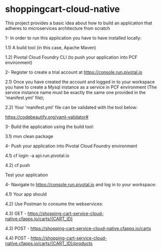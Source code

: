 # shoppingcart-cloud-native
This project provides a basic idea about how to build an application that adheres to microservices architecture from scratch

1- In order to run this application you have to have installed locally:

1.1) A build tool (in this case, Apache Maven)

1.2) Pivotal Cloud Foundry CLI (to push your application into PCF environment)

2- Register to create a trial account at https://console.run.pivotal.io 

2.1) Once you have created the account and logged in to your workspace you have to create a Mysql instance as a service in PCF environment (The service instance name must be exactly the same one provided in the 'manifest.yml' file);

2.2) Your 'manifest.yml' file can be validated with the tool below:

   https://codebeautify.org/yaml-validator#

3- Build the application using the build tool:

  3.1) mvn clean package
  
4- Push your application into Pivotal Cloud Foundry environment

4.1) cf login -a api.run.pivotal.io

4.2) cf push

Test your application


4- Navigate to https://console.run.pivotal.io and log in to your workspace:

4.1) Your app should 

4.2) Use Postman to consume the webservices:

4.3) GET - https://shopping-cart-service-cloud-native.cfapps.io/carts/{CART_ID}

4.3) POST - https://shopping-cart-service-cloud-native.cfapps.io/carts

4.4) POST - https://shopping-cart-service-cloud-native.cfapps.io/carts/{CART_ID}/products


